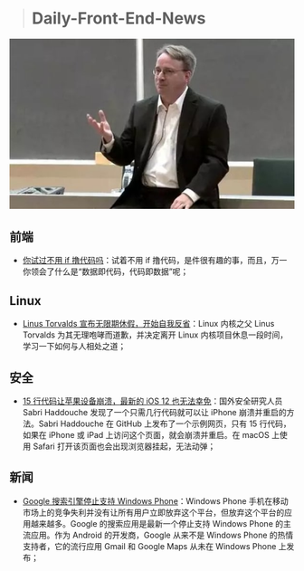 > # Daily-Front-End-News

[![cover][img]][link]

[img]: https://github.com/fengshangwuqi/Daily-Front-End-News/blob/master/history/2018/09/17/cover.jpg "Linus Torvalds 宣布无限期休假，开始自我反省"
[link]: https://linux.cn/article-10022-1.html

## 前端

- [你试过不用 if 撸代码吗](https://juejin.im/entry/5b97235d5188255c880aa456)：试着不用 if 撸代码，是件很有趣的事，而且，万一你领会了什么是“数据即代码，代码即数据”呢；

## Linux

- [Linus Torvalds 宣布无限期休假，开始自我反省](https://linux.cn/article-10022-1.html)：Linux 内核之父 Linus Torvalds 为其无理咆哮而道歉，并决定离开 Linux 内核项目休息一段时间，学习一下如何与人相处之道；

## 安全

- [15 行代码让苹果设备崩溃，最新的 iOS 12 也无法幸免](https://mp.weixin.qq.com/s/Fw-DLZXC0OFWMg2wsqBu6A)：国外安全研究人员 Sabri Haddouche 发现了一个只需几行代码就可以让 iPhone 崩溃并重启的方法。Sabri Haddouche 在 GitHub 上发布了一个示例网页，只有 15 行代码，如果在 iPhone 或 iPad 上访问这个页面，就会崩溃并重启。在 macOS 上使用 Safari 打开该页面也会出现浏览器挂起，无法动弹；

## 新闻

- [Google 搜索引擎停止支持 Windows Phone](https://news.softpedia.com/news/google-finally-abandons-microsoft-s-windows-phone-522732.shtml)：Windows Phone 手机在移动市场上的竞争失利并没有让所有用户立即放弃这个平台，但放弃这个平台的应用越来越多。Google 的搜索应用是最新一个停止支持 Windows Phone 的主流应用。作为 Android 的开发商，Google 从来不是 Windows Phone 的热情支持者，它的流行应用 Gmail 和 Google Maps 从未在 Windows Phone 上发布；
